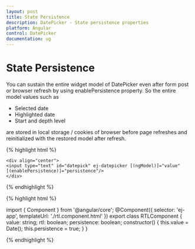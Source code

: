 ```yaml
---
layout: post
title: State Persistence
description: DatePicker - State persistence properties 
platform: Angular
control: DatePicker
documentation: ug
---
```

# State Persistence

You can sustain the entire widget model of DatePicker even after form post or browser refresh by using enablePersistence property. So the entire model values such as 

* Selected date
* Highlighted date
* Start and depth level 

are stored in local storage / cookies of browser before page refreshes and reinitialized with the restored model after refresh.


{% highlight html %}

    <div align="center">
    <input type="text" id="datepick" ej-datepicker [(ngModel)]="value" [(enablePersistence)]="persistence"/>
    </div>

{% endhighlight %}

{% highlight html %}

import { Component } from '@angular/core';
@Component({
  selector: 'ej-app',
  templateUrl: './rtl.component.html'
})
export class RTLComponent {
  value: string;
  rtl: boolean;
  persistence: boolean;
  constructor() {
    this.value = Date();
    this.persistence = true;
  }
}

{% endhighlight %}